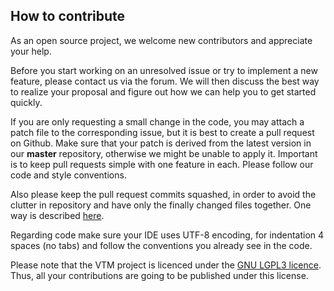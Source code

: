 ## How to contribute

As an open source project, we welcome new contributors and appreciate your help.

Before you start working on an unresolved issue or try to implement a new feature, please contact us via the forum. We will then discuss the best way to realize your proposal and figure out how we can help you to get started quickly.

If you are only requesting a small change in the code, you may attach a patch file to the corresponding issue, but it is best to create a pull request on Github. Make sure that your patch is derived from the latest version in our **master** repository, otherwise we might be unable to apply it. Important is to keep pull requests simple with one feature in each. Please follow our code and style conventions.

Also please keep the pull request commits squashed, in order to avoid the clutter in repository and have only the finally changed files together. One way is described [here](http://gitready.com/advanced/2009/02/10/squashing-commits-with-rebase.html).

Regarding code make sure your IDE uses UTF-8 encoding, for indentation 4 spaces (no tabs) and follow the conventions you already see in the code.

Please note that the VTM project is licenced under the [GNU LGPL3 licence](http://www.gnu.org/licenses/lgpl.html). Thus, all your contributions are going to be published under this license.
